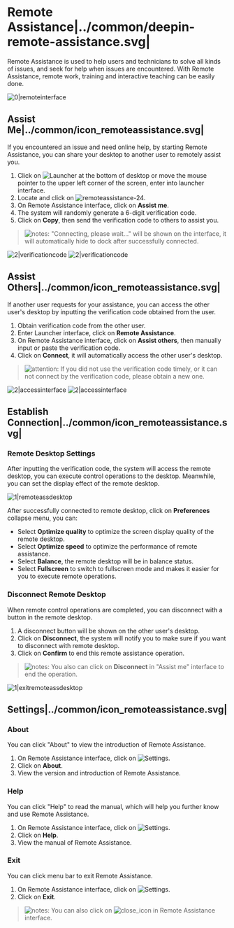 # Remote Assistance|../common/deepin-remote-assistance.svg|

Remote Assistance is used to help users and technicians to solve all kinds of issues, and seek for help when issues are encountered. With Remote Assistance, remote work, training and interactive teaching can be easily done.

![0|remoteinterface](jpg/remoteinterface.jpg)

## Assist Me|../common/icon_remoteassistance.svg|

If you encountered an issue and need online help, by starting Remote Assistance, you can share your desktop to another user to remotely assist you.

1. Click on ![Launcher](icon/launcher-24.svg) at the bottom of desktop or move the mouse pointer to the upper left corner of the screen, enter into launcher interface.
2. Locate and click on ![remoteassistance-24](icon/remoteassistance-24.svg).
3. On Remote Assistance interface, click on **Assist me**.
4. The system will randomly generate a 6-digit verification code.
5. Click on **Copy**, then send the verification code to others to assist you.

> ![notes](icon/notes.svg): "Connecting, please wait..." will be shown on the interface, it will automatically hide to dock after successfully connected.

![2|verificationcode](jpg/verificationcode1.jpg)
![2|verificationcode](jpg/verificationcode2.jpg)

## Assist Others|../common/icon_remoteassistance.svg|

If another user requests for your assistance, you can access the other user's desktop by inputting the verification code obtained from the user.

1. Obtain verification code from the other user.
2. Enter Launcher interface, click on **Remote Assistance**.
3. On Remote Assistance interface, click on **Assist others**, then manually input or paste the verification code.
4. Click on **Connect**, it will automatically access the other user's desktop.

> ![attention](icon/attention.svg): If you did not use the verification code timely, or it can not connect by the verification code, please obtain a new one.

![2|accessinterface](jpg/accessinterface1.jpg)
![2|accessinterface](jpg/accessinterface2.jpg)

## Establish Connection|../common/icon_remoteassistance.svg|

### Remote Desktop Settings

After inputting the verification code, the system will access the remote desktop, you can execute control operations to the desktop. Meanwhile, you can set the display effect of the remote desktop.

![1|remoteassdesktop](jpg/remoteassdesktop.jpg)

After successfully connected to remote desktop, click on **Preferences** collapse menu, you can:
- Select **Optimize quality** to optimize the screen display quality of the remote desktop.
- Select **Optimize speed** to optimize the performance of remote assistance.
- Select **Balance**, the remote desktop will be in balance status.
- Select **Fullscreen** to switch to fullscreen mode and makes it easier for you to execute remote operations.

### Disconnect Remote Desktop

When remote control operations are completed, you can disconnect with a button in the remote desktop.

1. A disconnect button will be shown on the other user's desktop.
2. Click on **Disconnect**, the system will notify you to make sure if you want to disconnect with remote desktop.
3. Click on **Confirm** to end this remote assistance operation.

> ![notes](icon/notes.svg): You also can click on **Disconnect** in "Assist me" interface to end the operation.

![1|exitremoteassdesktop](jpg/exitremoteassdesktop.jpg)

## Settings|../common/icon_remoteassistance.svg|

### About

You can click "About" to view the introduction of Remote Assistance.

1. On Remote Assistance interface, click on ![Settings](icon/icon_menu.svg).
2. Click on **About**.
3. View the version and introduction of Remote Assistance.

### Help

You can click "Help" to read the manual, which will help you further know and use Remote Assistance.

1. On Remote Assistance interface, click on ![Settings](icon/icon_menu.svg).
2. Click on **Help**.
3. View the manual of Remote Assistance.

### Exit

You can click menu bar to exit Remote Assistance.

1. On Remote Assistance interface, click on ![Settings](icon/icon_menu.svg).
2. Click on **Exit**.

> ![notes](icon/notes.svg): You can also click on ![close_icon](icon/close_icon.svg) in Remote Assistance interface.
